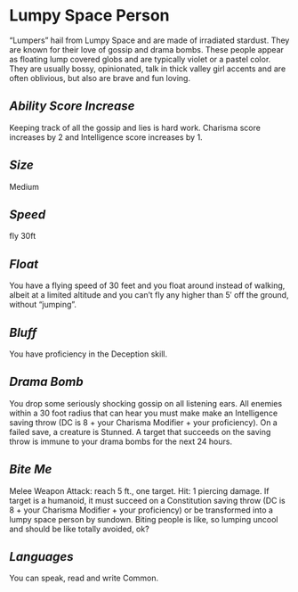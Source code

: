 # Lumpy Space Person
“Lumpers” hail from Lumpy Space and are made of irradiated stardust. 
They are known for their love of gossip and drama bombs. 
These people appear as floating lump covered globs and are typically violet or a pastel color. 
They are usually bossy, opinionated, talk in thick valley girl accents and are often oblivious, but also are brave and fun loving.
## *Ability Score Increase*
Keeping track of all the gossip and lies is hard work. 
Charisma score increases by 2 and Intelligence score increases by 1.
## *Size*
Medium
## *Speed*
fly 30ft
## *Float*
You have a flying speed of 30 feet and you float around instead of walking, albeit at a limited altitude and you can’t fly any higher than 5′ off the ground, without “jumping”.
## *Bluff*
You have proficiency in the Deception skill.
## *Drama Bomb*
You drop some seriously shocking gossip on all listening ears. 
All enemies within a 30 foot radius that can hear you must make make an Intelligence saving throw (DC is 8 + your Charisma Modifier + your proficiency). 
On a failed save, a creature is Stunned. A target that succeeds on the saving throw is immune to your drama bombs for the next 24 hours.
## *Bite Me*
Melee Weapon Attack: reach 5 ft., one target. Hit: 1 piercing damage. 
If target is a humanoid, it must succeed on a Constitution saving throw (DC is 8 + your Charisma Modifier + your proficiency) or be transformed into a lumpy space person by sundown. 
Biting people is like, so lumping uncool and should be like totally avoided, ok?
## *Languages*
You can speak, read and write Common.
